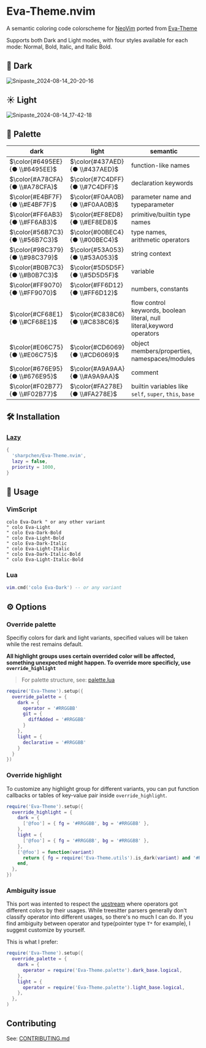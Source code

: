# Eva-Theme.nvim

A semantic coloring code colorscheme for [NeoVim](https://github.com/neovim/neovim) ported from [Eva-Theme](https://github.com/fisheva/Eva-Theme)

Supports both Dark and Light modes, with four styles available for each mode: Normal, Bold, Italic, and Italic Bold.

## 🌙 Dark

![Snipaste_2024-08-14_20-20-16](https://github.com/user-attachments/assets/fdbc1cea-f07f-4488-a139-3e2032996e00)

## ☀ Light

![Snipaste_2024-08-14_17-42-18](https://github.com/user-attachments/assets/a744944e-8089-4636-806a-d4fdddb602ef)

## 🎨 Palette

|dark|light|semantic|
|---|---|---|
|$\color{#6495EE}{● \\#6495EE}$|$\color{#437AED}{● \\#437AED}$|function-like names|
|$\color{#A78CFA}{● \\#A78CFA}$|$\color{#7C4DFF}{● \\#7C4DFF}$|declaration keywords|
|$\color{#E4BF7F}{● \\#E4BF7F}$|$\color{#F0AA0B}{● \\#F0AA0B}$|parameter name and typeparameter|
|$\color{#FF6AB3}{● \\#FF6AB3}$|$\color{#EF8ED8}{● \\#EF8ED8}$|primitive/builtin type names|
|$\color{#56B7C3}{● \\#56B7C3}$|$\color{#00BEC4}{● \\#00BEC4}$|type names, arithmetic operators|
|$\color{#98C379}{● \\#98C379}$|$\color{#53A053}{● \\#53A053}$|string context|
|$\color{#B0B7C3}{● \\#B0B7C3}$|$\color{#5D5D5F}{● \\#5D5D5F}$|variable|
|$\color{#FF9070}{● \\#FF9070}$|$\color{#FF6D12}{● \\#FF6D12}$|numbers, constants|
|$\color{#CF68E1}{● \\#CF68E1}$|$\color{#C838C6}{● \\#C838C6}$|flow control keywords, boolean literal, null literal,keyword operators|
|$\color{#E06C75}{● \\#E06C75}$|$\color{#CD6069}{● \\#CD6069}$|object members/properties, namespaces/modules|
|$\color{#676E95}{● \\#676E95}$|$\color{#A9A9AA}{● \\#A9A9AA}$|comment|
|$\color{#F02B77}{● \\#F02B77}$|$\color{#FA278E}{● \\#FA278E}$|builtin variables like `self`, `super`, `this`, `base`|

## 🛠 Installation

### [Lazy](https://github.com/folke/lazy.nvim)
```lua
{
  'sharpchen/Eva-Theme.nvim',
  lazy = false,
  priority = 1000,
}
```

## 🎯 Usage

### VimScript

```vim
colo Eva-Dark " or any other variant
" colo Eva-Light
" colo Eva-Dark-Bold
" colo Eva-Light-Bold
" colo Eva-Dark-Italic
" colo Eva-Light-Italic
" colo Eva-Dark-Italic-Bold
" colo Eva-Light-Italic-Bold
```

### Lua

```lua
vim.cmd('colo Eva-Dark') -- or any variant
```

## ⚙ Options

### Override palette

Specifiy colors for dark and light variants, specified values will be taken while the rest remains default.

**All highlight groups uses certain overrided color will be affected, something unexpected might happen. To override more specificly, use `override_highlight`**

> For palette structure, see: [palette.lua](https://github.com/sharpchen/Eva-Theme.nvim/blob/master/lua/Eva-Theme/palette.lua)

```lua
require('Eva-Theme').setup({
  override_palette = {
    dark = {
      operator = '#RRGGBB'
      git = {
        diffAdded = '#RRGGBB'
      }
    },
    light = {
      declarative = '#RRGGBB'
    }
  }
})
```

### Override highlight

To customize any highlight group for different variants, you can put function callbacks or tables of key-value pair inside `override_highlight`.

```lua
require('Eva-Theme').setup({
  override_highlight = {
    dark = {
      ['@foo'] = { fg = '#RRGGBB', bg = '#RRGGBB' },
    },
    light = {
      ['@foo'] = { fg = '#RRGGBB', bg = '#RRGGBB' },
    },
    ['@foo'] = function(variant)
      return { fg = require('Eva-Theme.utils').is_dark(variant) and '#RRGGBB' or '#RRGGBB' }
    end,
  },
})
```

### Ambiguity issue

This port was intented to respect the [upstream](https://github.com/fisheva/Eva-Theme) where operators got different colors by their usages.
While treesitter parsers generally don't classify operator into different usages, so there's no much I can do.
If you find ambiguity between operator and type(pointer type `T*` for example), I suggest customize by yourself.

This is what I prefer:

```lua
require('Eva-Theme').setup({
  override_palette = {
    dark = {
      operator = require('Eva-Theme.palette').dark_base.logical,
    },
    light = {
      operator = require('Eva-Theme.palette').light_base.logical,
    },
  },
)
```

## Contributing

See: [CONTRIBUTING.md](./CONTRIBUTING.md) 
